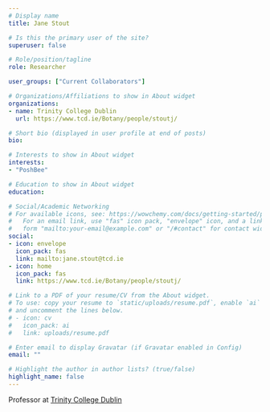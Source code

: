 ```yaml
---
# Display name
title: Jane Stout

# Is this the primary user of the site?
superuser: false

# Role/position/tagline
role: Researcher

user_groups: ["Current Collaborators"]

# Organizations/Affiliations to show in About widget
organizations:
- name: Trinity College Dublin
  url: https://www.tcd.ie/Botany/people/stoutj/

# Short bio (displayed in user profile at end of posts)
bio:

# Interests to show in About widget
interests:
- "PoshBee"

# Education to show in About widget
education:

# Social/Academic Networking
# For available icons, see: https://wowchemy.com/docs/getting-started/page-builder/#icons
#   For an email link, use "fas" icon pack, "envelope" icon, and a link in the
#   form "mailto:your-email@example.com" or "/#contact" for contact widget.
social:
- icon: envelope
  icon_pack: fas
  link: mailto:jane.stout@tcd.ie
- icon: home
  icon_pack: fas
  link: https://www.tcd.ie/Botany/people/stoutj/

# Link to a PDF of your resume/CV from the About widget.
# To use: copy your resume to `static/uploads/resume.pdf`, enable `ai` icons in `params.toml`,
# and uncomment the lines below.
# - icon: cv
#   icon_pack: ai
#   link: uploads/resume.pdf

# Enter email to display Gravatar (if Gravatar enabled in Config)
email: ""

# Highlight the author in author lists? (true/false)
highlight_name: false
---
```


Professor at [Trinity College Dublin](https://www.tcd.ie/Botany/people/stoutj/)